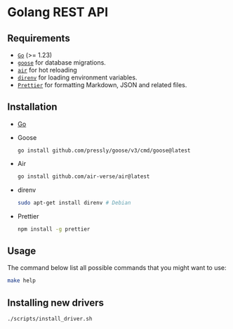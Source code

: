 # Golang REST API

## Requirements

- [`Go`](https://go.dev/) (>= 1.23)
- [`goose`](https://github.com/pressly/goose) for database migrations.
- [`air`](https://github.com/air-verse/air) for hot reloading
- [`direnv`](https://direnv.net/) for loading environment variables.
- [`Prettier`](https://prettier.io/) for formatting Markdown, JSON and related files.

## Installation

- [Go](https://go.dev/doc/install)

- Goose

  ```
  go install github.com/pressly/goose/v3/cmd/goose@latest
  ```

- Air

  ```bash
  go install github.com/air-verse/air@latest
  ```

- direnv

  ```bash
  sudo apt-get install direnv # Debian
  ```

- Prettier

  ```bash
  npm install -g prettier
  ```

## Usage

The command below list all possible commands that you might want to use:

```bash
make help
```

## Installing new drivers

```bash
./scripts/install_driver.sh
```
